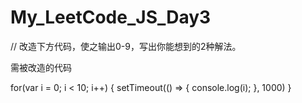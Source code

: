 # My_LeetCode_JS_Day3

   
// 改造下方代码，使之输出0-9，写出你能想到的2种解法。


需被改造的代码
 
for(var i = 0; i < 10; i++) {
    setTimeout(() => {
        console.log(i);
    }, 1000)
}
